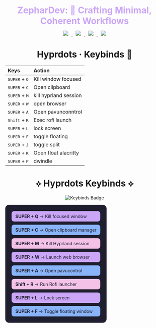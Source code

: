 <h1 align="center" style="color:#cba6f7; margin-bottom:0.2em;">
  ZepharDev: 🍁 Crafting Minimal, Coherent Workflows
</h1>

<p align="center">
  <a href="https://github.com/ZepharDev/hyprdots/stargazers">
    <img src="https://img.shields.io/github/stars/ZepharDev/hyprdots?color=cba6f7&style=for-the-badge&label=Stars&labelColor=1e1e2e&logo=github&logoColor=white" style="margin: 0 10px;">
  </a>
  <a href="https://github.com/ZepharDev/hyprdots/network/members">
    <img src="https://img.shields.io/github/forks/ZepharDev/hyprdots?color=cba6f7&style=for-the-badge&label=Forks&labelColor=1e1e2e&logo=github&logoColor=white" style="margin: 0 10px;">
  </a> <a href="https://github.com/ZepharDev/hyprdots/commits">
    <img src="https://img.shields.io/github/commit-activity/y/ZepharDev/hyprdots?color=eba0ac&style=for-the-badge&label=Commits&labelColor=1e1e2e&logo=git&logoColor=white" style="margin: 0 10px;"> </a>  <a href="https://github.com/ZepharDev/hyprdots/commits">
    <img src="https://img.shields.io/github/last-commit/ZepharDev/hyprdots?color=f9e2af&style=for-the-badge&label=Last%20Commit&labelColor=1e1e2e&logo=github&logoColor=white" style="margin: 0 10px;">
  </a>
</p>
<h1 align="center">Hyprdots · Keybinds 🍁</h1>


| Keys                                                 | Action                          |
| :--------------------------------------------------- | :------------------------------ |
| <kbd>SUPER</kbd> + <kbd>Q</kbd>                       | Kill window focused            |
| <kbd>SUPER</kbd> + <kbd>C</kbd>                       | Open clipboard           |
| <kbd>SUPER</kbd> + <kbd>M</kbd>                 | kill hyprland session           |
| <kbd>SUPER</kbd> + <kbd>W</kbd>                      | open browser                    |
| <kbd>SUPER</kbd> + <kbd>A</kbd>                      | Open pavunconntrol                    |
| <kbd>Shift</kbd> + <kbd>R</kbd>                    | Exec rofi launch              |
| <kbd>SUPER</kbd> + <kbd>L</kbd>                      | lock screen                     |
| <kbd>SUPER</kbd> + <kbd>F</kbd>                      | toggle floating              |
| <kbd>SUPER</kbd> + <kbd>J</kbd>                      | toggle split                     |
| <kbd>SUPER</kbd> + <kbd>K</kbd>                      |  Open float alacritty         |
| <kbd>SUPER</kbd> + <kbd>P</kbd>                      | dwindle                   |

<h1 align="center">⟡ Hyprdots Keybinds ⟡</h1>

<p align="center">
  <img src="https://img.shields.io/badge/Keybinds%20Map-Pure%20Control-cba6f7?style=for-the-badge&labelColor=1e1e2e&logo=codio&logoColor=white" alt="Keybinds Badge" />
</p>

<div align="center" style="display: inline-block; text-align: left; background-color: #1e1e2e; border-radius: 12px; padding: 20px; max-width: 400px;">

  <div style="margin-bottom: 10px; background: #cba6f7; padding: 8px 12px; border-radius: 8px; color: #1e1e2e;">
    <b>SUPER + Q</b> → Kill focused window
  </div>

  <div style="margin-bottom: 10px; background: #89b4fa; padding: 8px 12px; border-radius: 8px; color: #1e1e2e;">
    <b>SUPER + C</b> → Open clipboard manager
  </div>

  <div style="margin-bottom: 10px; background: #f5c2e7; padding: 8px 12px; border-radius: 8px; color: #1e1e2e;">
    <b>SUPER + M</b> → Kill Hyprland session
  </div>

  <div style="margin-bottom: 10px; background: #cba6f7; padding: 8px 12px; border-radius: 8px; color: #1e1e2e;">
    <b>SUPER + W</b> → Launch web browser
  </div>

  <div style="margin-bottom: 10px; background: #89b4fa; padding: 8px 12px; border-radius: 8px; color: #1e1e2e;">
    <b>SUPER + A</b> → Open pavucontrol
  </div>

  <div style="margin-bottom: 10px; background: #f5c2e7; padding: 8px 12px; border-radius: 8px; color: #1e1e2e;">
    <b>Shift + R</b> → Run Rofi launcher
  </div>

  <div style="margin-bottom: 10px; background: #cba6f7; padding: 8px 12px; border-radius: 8px; color: #1e1e2e;">
    <b>SUPER + L</b> → Lock screen
  </div>

  <div style="background: #89b4fa; padding: 8px 12px; border-radius: 8px; color: #1e1e2e;">
    <b>SUPER + F</b> → Toggle floating window
  </div>

</div>